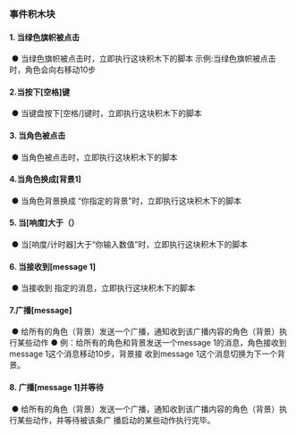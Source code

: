 ### 事件积木块	
#### 1.	当绿色旗帜被点击
![]()
●	当绿色旗帜被点击时，立即执行这块积木下的脚本 示例:当绿色旗帜被点击时，角色会向右移动10步
![]()

#### 2.当按下[空格]键
![]()
●   当键盘按下[空格/]键时，立即执行这块积木下的脚本

#### 3.	当角色被点击
![]()
●  	当角色被点击时，立即执行这块积木下的脚本
![]()

#### 4.当角色换成[背景1]
![]()
●   当角色背景换成  “你指定的背景”时，立即执行这块积木下的脚本

#### 5.	当[响度]大于（）
![]()
●  当[响度/计时器]大于“你输入数值”时，立即执行这块积木下的脚本

#### 6.	当接收到[message 1]
![]()
● 	当接收到  指定的消息，立即执行这块积木下的脚本

#### 7.广播[message]
![]()
●  给所有的角色（背景）发送一个广播，通知收到该广播内容的角色（背景）执行某些动作
●  例：给所有的角色和背景发送一个message  1的消息，角色接收到message  1这个消息移动10步，背景接 收到message  1这个消息切换为下一个背景。
![]()

#### 8.	广播[message 1]并等待
![]()
●  给所有的角色（背景）发送一个广播，通知收到该广播内容的角色（背景）执行某些动作，并等待被该条广
播启动的某些动作执行完毕。
